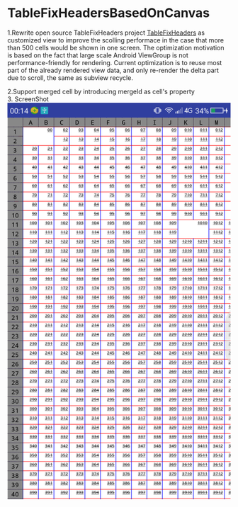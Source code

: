 # TableFixHeadersBasedOnCanvas
1.Rewrite open source TableFixHeaders project [TableFixHeaders](https://github.com/inQBarna/TableFixHeaders) as customized view
to improve the scolling performace in the case that more than
500 cells would be shown in one screen.
The optimization motivation is based on the fact that 
large scale Android ViewGroup
is not performance-friendly for rendering.
Current optimization is to reuse most part of the already rendered view data,
and only re-render the delta part due to scroll, the same as subview recycle.  

2.Support merged cell by introducing mergeId as cell's property  
3. ScreenShot
![image](https://github.com/pheecian/TableFixHeadersBasedOnCanvas/raw/master/screenshot.jpg)

